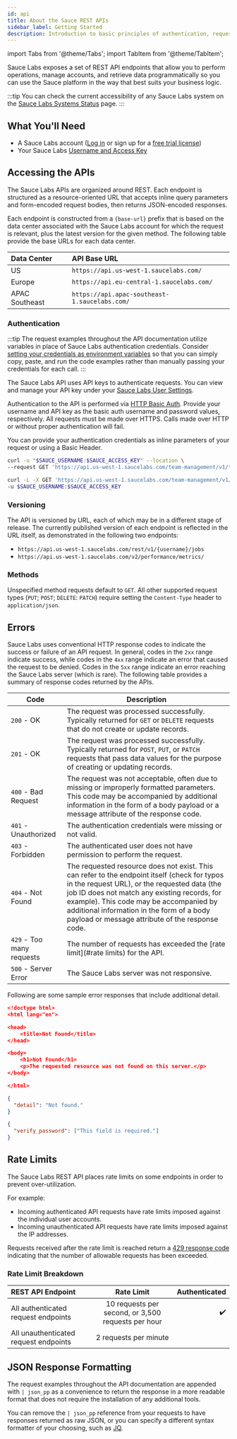 ```yaml
---
id: api
title: About the Sauce REST APIs
sidebar_label: Getting Started
description: Introduction to basic principles of authentication, request/response structure, response codes and errors.
---
```


import Tabs from '@theme/Tabs';
import TabItem from '@theme/TabItem';

Sauce Labs exposes a set of REST API endpoints that allow you to perform operations, manage accounts, and retrieve data programmatically so you can use the Sauce platform in the way that best suits your business logic.

:::tip
You can check the current accessibility of any Sauce Labs system on the [Sauce Labs Systems Status](https://status.saucelabs.com/) page.
:::

## What You'll Need

- A Sauce Labs account ([Log in](https://accounts.saucelabs.com/am/XUI/#login/) or sign up for a [free trial license](https://saucelabs.com/sign-up))
- Your Sauce Labs [Username and Access Key](https://app.saucelabs.com/user-settings)

## Accessing the APIs

The Sauce Labs APIs are organized around REST. Each endpoint is structured as a resource-oriented URL that accepts inline query parameters and form-encoded request bodies, then returns JSON-encoded responses.

Each endpoint is constructed from a `{base-url}` prefix that is based on the data center associated with the Sauce Labs account for which the request is relevant, plus the latest version for the given method. The following table provide the base URLs for each data center.

| Data Center    | API Base URL                                  |
| :------------- | :-------------------------------------------- |
| US             | `https://api.us-west-1.saucelabs.com/`        |
| Europe         | `https://api.eu-central-1.saucelabs.com/`     |
| APAC Southeast | `https://api.apac-southeast-1.saucelabs.com/` |

### Authentication

:::tip
The request examples throughout the API documentation utilize variables in place of Sauce Labs authentication credentials. Consider [setting your credentials as environment variables](/basics/environment-variables/) so that you can simply copy, paste, and run the code examples rather than manually passing your credentials for each call.
:::

The Sauce Labs API uses API keys to authenticate requests. You can view and manage your API key under your [Sauce Labs User Settings](https://app.saucelabs.com/user-settings).

Authentication to the API is performed via [HTTP Basic Auth](http://en.wikipedia.org/wiki/Basic_access_authentication). Provide your username and API key as the basic auth username and password values, respectively. All requests must be made over HTTPS. Calls made over HTTP or without proper authentication will fail.

You can provide your authentication credentials as inline parameters of your request or using a Basic Header.

```bash title="Inline Authenticated Request Example"
curl -u "$SAUCE_USERNAME:$SAUCE_ACCESS_KEY" --location \
--request GET 'https://api.us-west-1.saucelabs.com/team-management/v1/teams'
```

```bash title="Header Authenticated Request Example"
curl -L -X GET 'https://api.us-west-1.saucelabs.com/team-management/v1/users/' \
-u $SAUCE_USERNAME:$SAUCE_ACCESS_KEY
```

### Versioning

The API is versioned by URL, each of which may be in a different stage of release. The currently published version of each endpoint is reflected in the URL itself, as demonstrated in the following two endpoints:

- `https://api.us-west-1.saucelabs.com/rest/v1/{username}/jobs`
- `https://api.us-west-1.saucelabs.com/v2/performance/metrics/`

### Methods

Unspecified method requests default to `GET`. All other supported request types (`PUT`; `POST`; `DELETE`: `PATCH`) require setting the `Content-Type` header to `application/json`.

## Errors

Sauce Labs uses conventional HTTP response codes to indicate the success or failure of an API request. In general, codes in the `2xx` range indicate success, while codes in the `4xx` range indicate an error that caused the request to be denied. Codes in the `5xx` range indicate an error reaching the Sauce Labs server (which is rare). The following table provides a summary of response codes returned by the APIs.

| Code                      | Description                                                                                                                                                                                                                                                                                                                             |
| ------------------------- | --------------------------------------------------------------------------------------------------------------------------------------------------------------------------------------------------------------------------------------------------------------------------------------------------------------------------------------- |
| `200` - OK                | The request was processed successfully. Typically returned for `GET` or `DELETE` requests that do not create or update records.                                                                                                                                                                                                         |
| `201` - OK                | The request was processed successfully. Typically returned for `POST`, `PUT`, or `PATCH` requests that pass data values for the purpose of creating or updating records.                                                                                                                                                                |
| `400` - Bad Request       | The request was not acceptable, often due to missing or improperly formatted parameters. This code may be accompanied by additional information in the form of a body payload or a message attribute of the response code.                                                                                                              |
| `401` - Unauthorized      | The authentication credentials were missing or not valid.                                                                                                                                                                                                                                                                               |
| `403` - Forbidden         | The authenticated user does not have permission to perform the request.                                                                                                                                                                                                                                                                 |
| `404` - Not Found         | The requested resource does not exist. This can refer to the endpoint itself (check for typos in the request URL), or the requested data (the job ID does not match any existing records, for example). This code may be accompanied by additional information in the form of a body payload or message attribute of the response code. |
| `429` - Too many requests | The number of requests has exceeded the [rate limit](#rate limits) for the API.                                                                                                                                                                                                                                                         |
| `500` - Server Error      | The Sauce Labs server was not responsive.                                                                                                                                                                                                                                                                                               |

Following are some sample error responses that include additional detail.

```json title="404 Typo in Request URL Error Response"
<!doctype html>
<html lang="en">

<head>
	<title>Not Found</title>
</head>

<body>
	<h1>Not Found</h1>
	<p>The requested resource was not found on this server.</p>
</body>

</html>
```

```json title="404 User ID Not Found Error Response"
{
  "detail": "Not found."
}
```

```json title="400 Missing Required Parameter Error Response"
{
  "verify_password": ["This field is required."]
}
```

## Rate Limits

The Sauce Labs REST API places rate limits on some endpoints in order to prevent over-utilization.

For example:

- Incoming authenticated API requests have rate limits imposed against the individual user accounts.
- Incoming unauthenticated API requests have rate limits imposed against the IP addresses.

Requests received after the rate limit is reached return a [429 response code](https://developer.mozilla.org/en-US/docs/Web/HTTP/Status/429#:~:text=The%20HTTP%20429%20Too%20Many,before%20making%20a%20new%20request) indicating that the number of allowable requests has been exceeded.

### Rate Limit Breakdown

| REST API Endpoint                     |                     Rate Limit                     |      Authenticated |
| :------------------------------------ | :------------------------------------------------: | -----------------: |
| All authenticated request endpoints   | 10 requests per second, or 3,500 requests per hour | :heavy_check_mark: |
| All unauthenticated request endpoints |               2 requests per minute                |                    |

## JSON Response Formatting

The request examples throughout the API documentation are appended with `| json_pp` as a convenience to return the response in a more readable format that does not require the installation of any additional tools.

You can remove the `| json_pp` reference from your requests to have responses returned as raw JSON, or you can specify a different syntax formatter of your choosing, such as [JQ](https://stedolan.github.io/jq/).
